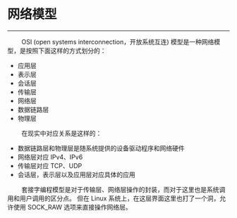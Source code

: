 # 网络模型
***

&emsp;&emsp;
OSI (open systems interconnection，开放系统互连) 模型是一种网络模型，是按照下面这样的方式划分的：

+ 应用层
+ 表示层
+ 会话层
+ 传输层
+ 网络层
+ 数据链路层
+ 物理层

&emsp;&emsp;
在现实中对应关系是这样的：

+ 数据链路层和物理层是随系统提供的设备驱动程序和网络硬件
+ 网络层对应 IPv4、IPv6
+ 传输层对应 TCP、UDP
+ 会话层，表示层以及应用层对应具体的应用

&emsp;&emsp;
套接字编程模型是对于传输层、网络层操作的封装，而对于这里也是系统调用和用户调用的区分点。
但在 Linux 系统上，在这层界面这里也打了一个洞，允许使用 SOCK\_RAW 选项来直接操作网络层。